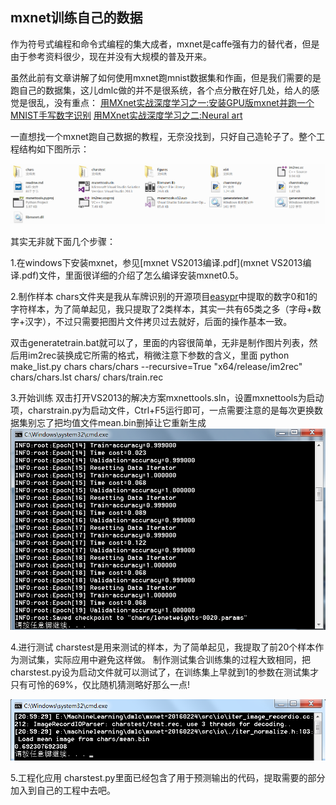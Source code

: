 mxnet训练自己的数据
-----

作为符号式编程和命令式编程的集大成者，mxnet是caffe强有力的替代者，但是由于参考资料很少，现在并没有大规模的普及开来。

虽然此前有文章讲解了如何使用mxnet跑mnist数据集和作画，但是我们需要的是跑自己的数据集，这儿dmlc做的并不是很系统，各个点分散在好几处，给人的感觉是很乱，没有重点：
[用MXnet实战深度学习之一:安装GPU版mxnet并跑一个MNIST手写数字识别](http://phunter.farbox.com/post/mxnet-tutorial1)
[用MXnet实战深度学习之二:Neural art](http://phunter.farbox.com/post/mxnet-tutorial2)

一直想找一个mxnet跑自己数据的教程，无奈没找到，只好自己造轮子了。整个工程结构如下图所示：

![structures](figures/structures.png)


其实无非就下面几个步骤：

1.在windows下安装mxnet，参见[mxnet VS2013编译.pdf](mxnet VS2013编译.pdf)文件，里面很详细的介绍了怎么编译安装mxnet0.5。

2.制作样本
chars文件夹是我从车牌识别的开源项目[easypr](https://github.com/liuruoze/EasyPR)中提取的数字0和1的字符样本，为了简单起见，我只提取了2类样本，其实一共有65类之多（字母+数字+汉字），不过只需要把图片文件拷贝过去就好，后面的操作基本一致。

双击generatetrain.bat就可以了，里面的内容很简单，无非是制作图片列表，然后用im2rec装换成它所需的格式，稍微注意下参数的含义，里面
python make_list.py chars chars/chars --recursive=True
"x64/release/im2rec" chars/chars.lst chars/ chars/train.rec


3.开始训练
双击打开VS2013的解决方案mxnettools.sln，设置mxnettools为启动项，charstrain.py为启动文件，Ctrl+F5运行即可，一点需要注意的是每次更换数据集别忘了把均值文件mean.bin删掉让它重新生成
![train](figures/train.png)

4.进行测试
charstest是用来测试的样本，为了简单起见，我提取了前20个样本作为测试集，实际应用中避免这样做。
制作测试集合训练集的过程大致相同，把charstest.py设为启动文件就可以测试了，在训练集上早就到1的参数在测试集才只有可怜的69%，仅比随机猜测略好那么一点!

![test](figures/test.png)

5.工程化应用
charstest.py里面已经包含了用于预测输出的代码，提取需要的部分加入到自己的工程中去吧。